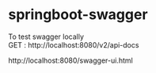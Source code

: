 # springboot-swagger

To test swagger locally <br/>
GET : http://localhost:8080/v2/api-docs

http://localhost:8080/swagger-ui.html
